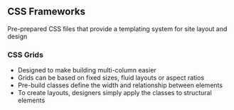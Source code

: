 ## CSS Frameworks


Pre-prepared CSS files that provide a templating system for site layout and design

### CSS Grids


- Designed to make building multi-column easier 
- Grids can be based on fixed sizes, fluid layouts or aspect ratios
- Pre-build classes define the width and relationship between elements
- To create layouts, designers simply apply the classes to structural elements
 

